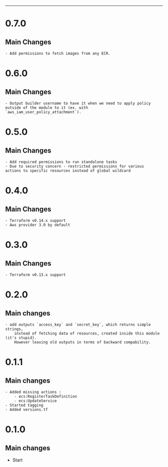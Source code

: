 ---
# 0.7.0
## Main Changes
    - Add permissions to fetch images from any ECR.

# 0.6.0
## Main Changes
    - Output builder username to have it when we need to apply policy outside of the module to it (ex. with `aws_iam_user_policy_attachment`).

# 0.5.0
## Main Changes
    - Add required permissions to run standalone tasks
    - Due to security concern - restricted permissions for various 
    actions to specific resources instead of global wildcard 

# 0.4.0
## Main Changes
    - Terraform v0.14.x support
    - Aws provider 3.0 by default

# 0.3.0
## Main Changes
    - Terraform v0.13.x support

# 0.2.0
## Main changes
    - add outputs `access_key` and `secret_key`, which returns simple strings, 
        instead of fetching data of resources, created inside this module (it's stupid). 
        However leaving old outputs in terms of backward compability.
# 0.1.1
## Main changes
    - Added missing actions :
        - ecs:RegisterTaskDefinition
        - ecs:UpdateService
    - Started tagging
    - Added versions.tf

# 0.1.0

## Main changes
* Start
